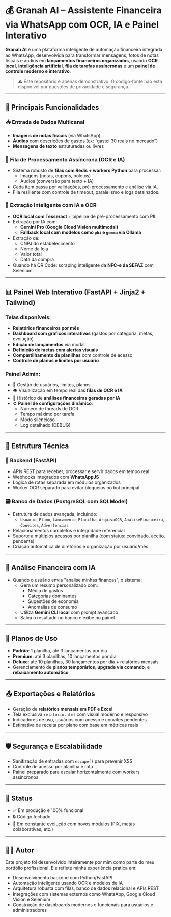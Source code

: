 # 💰 Granah AI – Assistente Financeira via WhatsApp com OCR, IA e Painel Interativo

**Granah AI** é uma plataforma inteligente de automação financeira integrada ao WhatsApp, desenvolvida para transformar mensagens, fotos de notas fiscais e áudios em **lançamentos financeiros organizados**, usando **OCR local**, **inteligência artificial**, **fila de tarefas assíncronas** e um **painel de controle moderno e interativo**.  

> ⚠️ Este repositório é apenas demonstrativo. O código-fonte não está disponível por questões de privacidade e segurança.

---

## 🧠 Principais Funcionalidades

### 📥 Entrada de Dados Multicanal
- **Imagens de notas fiscais** (via WhatsApp)
- **Áudios** com descrições de gastos (ex: “gastei 30 reais no mercado”)
- **Mensagens de texto** estruturadas ou livres

### 🔄 Fila de Processamento Assíncrona (OCR e IA)
- Sistema robusto de **filas com Redis + workers Python** para processar:
  - Imagens (notas, cupons, boletos)
  - Áudios (conversão para texto + IA)
- Cada item passa por validações, pré-processamento e análise via IA.
- Fila resiliente com controle de timeout, paralelismo e logs detalhados.

### 📸 Extração Inteligente com IA e OCR
- **OCR local com Tesseract** + pipeline de pré-processamento com PIL
- Extração por IA com:
  - **Gemini Pro (Google Cloud Vision multimodal)**
  - **Fallback local com modelos como `phi` e `gemma` via Ollama**
- Extração de:
  - CNPJ do estabelecimento
  - Nome da loja
  - Valor total
  - Data da compra
- Quando há QR Code: scraping inteligente da **NFC-e da SEFAZ** com Selenium.

---

## 📊 Painel Web Interativo (FastAPI + Jinja2 + Tailwind)

### Telas disponíveis:
- **Relatórios financeiros por mês**
- **Dashboard com gráficos interativos** (gastos por categoria, metas, evolução)
- **Edição de lançamentos** via modal
- **Definição de metas com alertas visuais**
- **Compartilhamento de planilhas** com controle de acesso
- **Controle de planos e limites por usuário**

### Painel Admin:
- 🔧 Gestão de usuários, limites, planos
- 👁️ Visualização em tempo real das **filas de OCR e IA**
- 🧠 Histórico de **análises financeiras geradas por IA**
- ⚙️ **Painel de configurações dinâmico**:
  - Número de threads de OCR
  - Tempo máximo por tarefa
  - Modo silencioso
  - Log detalhado (DEBUG)

---

## 🧬 Estrutura Técnica

### 🔂 Backend (FastAPI)
- APIs REST para receber, processar e servir dados em tempo real
- Webhooks integrados com **WhatsAppJS**
- Lógica de rotas separada em módulos organizados
- Worker OCR separado para evitar bloqueios no bot principal

### 🗃️ Banco de Dados (PostgreSQL com SQLModel)
- Estrutura de dados avançada, incluindo:
  - `Usuario`, `Plano`, `Lancamento`, `Planilha`, `ArquivoOCR`, `AnaliseFinanceira`, `Convites`, `Advertencias`
- Relacionamentos completos e integridade referencial
- Suporte a múltiplos acessos por planilha (com status: convidado, aceito, pendente)
- Criação automática de diretórios e organização por usuário/mês

---

## 🤖 Análise Financeira com IA
- Quando o usuário envia "analise minhas finanças", o sistema:
  - Gera um resumo personalizado com:
    - Média de gastos
    - Categorias dominantes
    - Sugestões de economia
    - Anomalias de consumo
  - Utiliza **Gemini CLI local** com prompt avançado
  - Salva o resultado no banco e exibe no painel

---

## 💼 Planos de Uso
- **Padrão**: 1 planilha, até 3 lançamentos por dia
- **Premium**: até 3 planilhas, 10 lançamentos por dia
- **Deluxe**: até 10 planilhas, 30 lançamentos por dia + relatórios mensais
- Gerenciamento de **planos temporários**, **upgrade via comando**, e **rebaixamento automático**

---

## 📤 Exportações e Relatórios
- Geração de **relatórios mensais em PDF e Excel**
- Tela exclusiva `relatorio.html` com visual moderno e responsivo
- Indicadores de uso, usuários com acesso e convites pendentes
- Estimativa de receita por plano com base em métricas reais

---

## 🛡️ Segurança e Escalabilidade
- Sanitização de entradas com `escape()` para prevenir XSS
- Controle de acesso por planilha e rota
- Painel preparado para escalar horizontalmente com workers assíncronos

---

## 🚧 Status
- ✅ Em produção e 100% funcional
- 🔒 Código fechado
- 🧪 Em constante evolução com novos módulos (PIX, metas colaborativas, etc.)

---

## 🧑‍💼 Autor

Este projeto foi desenvolvido inteiramente por mim como parte do meu portfólio profissional. Ele reflete minha experiência prática em:
- Desenvolvimento backend com Python/FastAPI
- Automação inteligente usando OCR e modelos de IA
- Arquitetura robusta com filas, banco de dados relacional e APIs REST
- Integrações com sistemas externos como WhatsApp, Google Cloud Vision e Selenium
- Construção de dashboards modernos e funcionais para usuários e administradores
